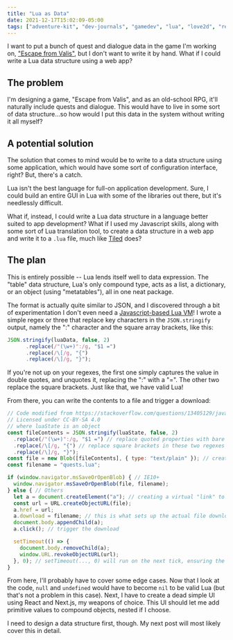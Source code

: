 ```yaml
---
title: "Lua as Data"
date: 2021-12-17T15:02:09-05:00
tags: ["adventure-kit", "dev-journals", "gamedev", "lua", "love2d", "react"]
---
```


I want to put a bunch of quest and dialogue data in the game I'm working on, ["Escape from Valis"][lastpost], but I don't want to write it by hand. What if I could write a Lua data structure using a web app?

## The problem

I'm designing a game, "Escape from Valis", and as an old-school RPG, it'll naturally include quests and dialogue. This would have to live in some sort of data structure...so how would I put this data in the system without writing it all myself?

## A potential solution

The solution that comes to mind would be to write to a data structure using some application, which would have some sort of configuration interface, right? But, there's a catch.

Lua isn't the best language for full-on application development. Sure, I could build an entire GUI in Lua with some of the libraries out there, but it's needlessly difficult.

What if, instead, I could write a Lua data structure in a language better suited to app development? What if I used my Javascript skills, along with some sort of Lua translation tool, to create a data structure in a web app and write it to a `.lua` file, much like [Tiled][tiled] does?

## The plan

This is entirely possible -- Lua lends itself well to data expression. The "table" data structure, Lua's only compound type, acts as a list, a dictionary, or an object (using "metatables"), all in one neat package.

The format is actually quite similar to JSON, and I discovered through a bit of experimentation I don't even need a [Javascript-based Lua VM][luavm]! I wrote a simple regex or three that replace key characters in the `JSON.stringify` output, namely the ":" character and the square array brackets, like this:

```javascript
JSON.stringify(luaData, false, 2)
      .replace(/"(\w+)":/g, "$1 =")
      .replace(/\[/g, "{")
      .replace(/\]/g, "}");
```

If you're not up on your regexes, the first one simply captures the value in double quotes, and unquotes it, replacing the ":" with a "=". The other two replace the square brackets. Just like that, we have valid Lua!

From there, you can write the contents to a file and trigger a download:

```javascript
// Code modified from https://stackoverflow.com/questions/13405129/javascript-create-and-save-file
// Licensed under CC-BY-SA 4.0
// where luaState is an object
const fileContents = JSON.stringify(luaState, false, 2)
  .replace(/"(\w+)":/g, "$1 =") // replace quoted properties with bare identifiers and an equals sign
  .replace(/\[/g, "{") // replace square brackets in these two regexes
  .replace(/\]/g, "}");
const file = new Blob([fileContents], { type: "text/plain" }); // create a file object
const filename = "quests.lua";

if (window.navigator.msSaveOrOpenBlob) { // IE10+
  window.navigator.msSaveOrOpenBlob(file, filename);
} else { // Others
  let a = document.createElement("a"); // creating a virtual "link" to download
  const url = URL.createObjectURL(file);
  a.href = url;
  a.download = filename; // this is what sets up the actual file download
  document.body.appendChild(a);
  a.click(); // trigger the download

  setTimeout(() => {
    document.body.removeChild(a);
    window.URL.revokeObjectURL(url);  
  }, 0); // setTimeout(..., 0) will run on the next tick, ensuring the download runs
}
```

From here, I'll probably have to cover some edge cases. Now that I look at the code, `null` and `undefined` would have to become `nil` to be valid Lua (but that's not a problem in this case). Next, I have to create a dead simple UI using React and Next.js, my weapons of choice. This UI should let me add primitive values to compound objects, nested if I choose.

I need to design a data structure first, though. My next post will most likely cover this in detail.

[lastpost]: /posts/i-wanna-know-what-love-is "My previous post about love2d, Lua, and game development"
[tiled]: https://www.mapeditor.org/ "The Tiled map editor homepage"
[luavm]: https://fengari.io/ "lua.vm.js, the Lua virtual machine written and executed in the browser"
